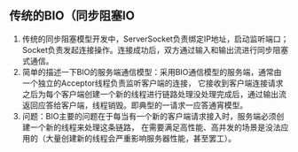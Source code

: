## 传统的BIO（同步阻塞IO ##
1. 传统的同步阻塞模型开发中，ServerSocket负责绑定IP地址，启动监听端口；Socket负责发起连接操作。连接成功后，双方通过输入和输出流进行同步阻塞式通信。
2. 简单的描述一下BIO的服务端通信模型：采用BIO通信模型的服务端，通常由一个独立的Acceptor线程负责监听客户端的连接，
它接收到客户端连接请求之后为每个客户端创建一个新的线程进行链路处理没处理完成后，通过输出流返回应答给客户端，线程销毁。即典型的一请求一应答通宵模型。
3. 问题：BIO主要的问题在于每当有一个新的客户端请求接入时，服务端必须创建一个新的线程来处理这条链路，
在需要满足高性能、高并发的场景是没法应用的（大量创建新的线程会严重影响服务器性能，甚至罢工）。